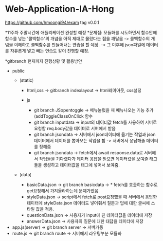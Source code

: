 # Web-Application-IA-Hong

https://github.com/hmoongi94/exam
tag v0.0.1

*11주차 주말시간에 애플리케이션 완성할 예정
*문제점: 모듈화를 시도하면서 함수안에 함수를 넣는 '콜백함수'의 개념을 아직 제대로 몰랐다는 점을 깨달음
-> 콜백함수의 개념을 이해하고 콜백함수를 만들어내는 연습을 할 예정.
-> 그 이후에 json파일에 데이터를 자유롭게 넣고 빼는 연습도 같이 진행할 예정.


*gitbranch 현재까지 진행상황 및 활용방안
- public
    - (static)
        - html,css → gitbranch indexlayout → html레이아웃, css설정
        - js
            
            - git branch JSopentoggle → 메뉴눌렀을 때 메뉴나오는 기능 추가 (addToggleClassOnClick 함수
            - git branch inputdata -> input의 데이터값 fetch를 사용하여 서버로 요청함 req.body값을 데이터로 서버에서 받음
            - git branch jsondata -> 서버에서 json데이터에 옮기는 작업과 json데이터에서 데이터를 뽑아오는 작업을 함
                                  -> 서버에서 응답해줄 데이터를 정해줌         
            - git branch jsondata  -> fetch에서 await response.data로 서버에서 작업들을 기다렸다가 데이터 응답을 받으면 데이터값을 보여줄 태그들을 생성하고 데이터값을 태그에 넣어서 보여줌.
            
    - (data) 
        - basicData.json -> git branch basicdata -> * fetch를 호출하는 함수로 get요청해서 가져올라하는데 문제가있음.
        - styleData.json -> script에서 fetch로 post요청했을 때 서버에서 응답한 데이터에 styleData.json 데이터도 넣어줘서
                            질문과 답에 대한 글씨에 스타일 값을 적용.
        - questionData.json -> 사용자가 input에 친 데이터값을 데이터에 저장
        - answerData.json -> 사용자의 질문에 대한 대답을 데이터에 저장
- app.js(server) → git branch server → 서버가동
- route.js -> git branch route -> 서버에서 라우팅부분 모듈화
